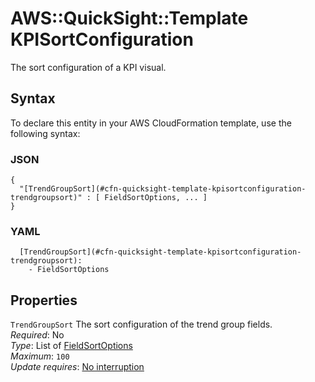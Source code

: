# AWS::QuickSight::Template KPISortConfiguration<a name="aws-properties-quicksight-template-kpisortconfiguration"></a>

The sort configuration of a KPI visual\.

## Syntax<a name="aws-properties-quicksight-template-kpisortconfiguration-syntax"></a>

To declare this entity in your AWS CloudFormation template, use the following syntax:

### JSON<a name="aws-properties-quicksight-template-kpisortconfiguration-syntax.json"></a>

```
{
  "[TrendGroupSort](#cfn-quicksight-template-kpisortconfiguration-trendgroupsort)" : [ FieldSortOptions, ... ]
}
```

### YAML<a name="aws-properties-quicksight-template-kpisortconfiguration-syntax.yaml"></a>

```
  [TrendGroupSort](#cfn-quicksight-template-kpisortconfiguration-trendgroupsort): 
    - FieldSortOptions
```

## Properties<a name="aws-properties-quicksight-template-kpisortconfiguration-properties"></a>

`TrendGroupSort`  <a name="cfn-quicksight-template-kpisortconfiguration-trendgroupsort"></a>
The sort configuration of the trend group fields\.  
*Required*: No  
*Type*: List of [FieldSortOptions](aws-properties-quicksight-template-fieldsortoptions.md)  
*Maximum*: `100`  
*Update requires*: [No interruption](https://docs.aws.amazon.com/AWSCloudFormation/latest/UserGuide/using-cfn-updating-stacks-update-behaviors.html#update-no-interrupt)
